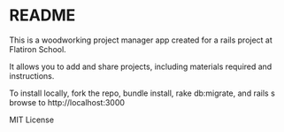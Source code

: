 # README

This is a woodworking project manager app created for a rails project at Flatiron School.

It allows you to add and share projects, including materials required and instructions.

To install locally, fork the repo, bundle install, rake db:migrate, and rails s browse to http://localhost:3000

MIT License